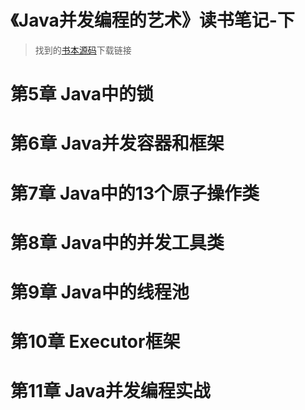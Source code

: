 # 《Java并发编程的艺术》读书笔记-下

> 找到的[书本源码](http://ifeve.com/wp-content/uploads/2015/08/ArtConcurrentBook.zip)下载链接

# 第5章 Java中的锁

# 第6章 Java并发容器和框架

# 第7章 Java中的13个原子操作类

# 第8章 Java中的并发工具类

# 第9章 Java中的线程池

# 第10章 Executor框架

# 第11章 Java并发编程实战

